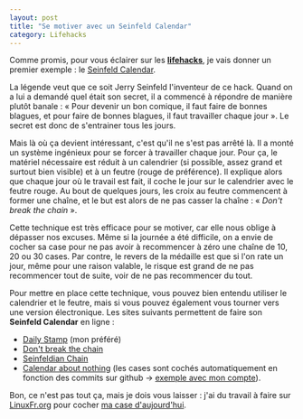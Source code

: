 ```yaml
---
layout: post
title: "Se motiver avec un Seinfeld Calendar"
category: Lifehacks
---
```

Comme promis, pour vous éclairer sur les
[**lifehacks**](/post/2010/02/15/Changement-de-direction-pour-ce-blog), je
vais donner un premier exemple : le [Seinfeld
Calendar](http://lifehacker.com/281626/jerry-seinfelds-productivity-secret).

La légende veut que ce soit Jerry Seinfeld l'inventeur de ce hack. Quand on a
lui a demandé quel était son secret, il a commencé à répondre de manière
plutôt banale : « Pour devenir un bon comique, il faut faire de bonnes
blagues, et pour faire de bonnes blagues, il faut travailler chaque jour ». Le
secret est donc de s'entrainer tous les jours.

Mais là où ça devient intéressant, c'est qu'il ne s'est pas arrêté là. Il a
monté un système ingénieux pour se forcer à travailler chaque jour. Pour ça,
le matériel nécessaire est réduit à un calendrier (si possible, assez grand et
surtout bien visible) et à un feutre (rouge de préférence). Il explique alors
que chaque jour où le travail est fait, il coche le jour sur le calendrier
avec le feutre rouge. Au bout de quelques jours, les croix au feutre
commencent à former une chaîne, et le but est alors de ne pas casser la chaîne
: « _Don't break the chain_ ».

Cette technique est très efficace pour se motiver, car elle nous oblige à
dépasser nos excuses. Même si la journée a été difficile, on a envie de cocher
sa case pour ne pas avoir à recommencer à zéro une chaîne de 10, 20 ou 30
cases. Par contre, le revers de la médaille est que si l'on rate un jour, même
pour une raison valable, le risque est grand de ne pas recommencer tout de
suite, voir de ne pas recommencer du tout.

Pour mettre en place cette technique, vous pouvez bien entendu utiliser le
calendrier et le feutre, mais si vous pouvez également vous tourner vers une
version électronique. Les sites suivants permettent de faire son **Seinfeld
Calendar** en ligne :

* [Daily Stamp](http://dailystamp.com/home) (mon préféré)
* [Don't break the chain](http://dontbreakthechain.com/)
* [Seinfeldian Chain](http://smarterfitter.com/chain)
* [Calendar about nothing](http://calendaraboutnothing.com/) (les cases
  sont cochés automatiquement en fonction des commits sur github -> [exemple
  avec mon compte](http://calendaraboutnothing.com/~nono)).

Bon, ce n'est pas tout ça, mais je dois vous laisser : j'ai du travail à faire
sur [LinuxFr.org](http://linuxfr.org/) pour cocher [ma case
d'aujourd'hui](http://dailystamp.com/stamps/2082).
